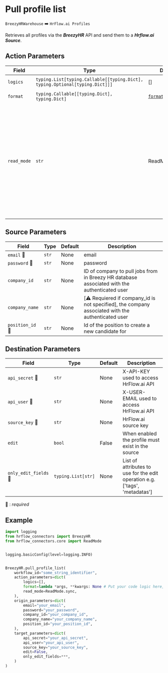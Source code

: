 
# Pull profile list
`BreezyHRWarehouse` :arrow_right: `HrFlow.ai Profiles`

Retrieves all profiles via the ***BreezyHR*** API and send them to a ***Hrflow.ai Source***.



## Action Parameters

| Field | Type | Default | Description |
| ----- | ---- | ------- | ----------- |
| `logics`  | `typing.List[typing.Callable[[typing.Dict], typing.Optional[typing.Dict]]]` | [] | List of logic functions |
| `format`  | `typing.Callable[[typing.Dict], typing.Dict]` | [`format_candidate`](../connector.py#L196) | Formatting function |
| `read_mode`  | `str` | ReadMode.sync | If 'incremental' then `read_from` of the last run is given to Origin Warehouse during read. **The actual behavior depends on implementation of read**. In 'sync' mode `read_from` is neither fetched nor given to Origin Warehouse during read. |

## Source Parameters

| Field | Type | Default | Description |
| ----- | ---- | ------- | ----------- |
| `email` :red_circle: | `str` | None | email |
| `password` :red_circle: | `str` | None | password |
| `company_id`  | `str` | None | ID of company to pull jobs from in Breezy HR database associated with the authenticated user |
| `company_name`  | `str` | None | [⚠️ Requiered if company_id is not specified], the company associated with the authenticated user |
| `position_id` :red_circle: | `str` | None | Id of the position to create a new candidate for |

## Destination Parameters

| Field | Type | Default | Description |
| ----- | ---- | ------- | ----------- |
| `api_secret` :red_circle: | `str` | None | X-API-KEY used to access HrFlow.ai API |
| `api_user` :red_circle: | `str` | None | X-USER-EMAIL used to access HrFlow.ai API |
| `source_key` :red_circle: | `str` | None | HrFlow.ai source key |
| `edit`  | `bool` | False | When enabled the profile must exist in the source |
| `only_edit_fields` :red_circle: | `typing.List[str]` | None | List of attributes to use for the edit operation e.g. ['tags', 'metadatas'] |

:red_circle: : *required*

## Example

```python
import logging
from hrflow_connectors import BreezyHR
from hrflow_connectors.core import ReadMode


logging.basicConfig(level=logging.INFO)


BreezyHR.pull_profile_list(
    workflow_id="some_string_identifier",
    action_parameters=dict(
        logics=[],
        format=lambda *args, **kwargs: None # Put your code logic here,
        read_mode=ReadMode.sync,
    ),
    origin_parameters=dict(
        email="your_email",
        password="your_password",
        company_id="your_company_id",
        company_name="your_company_name",
        position_id="your_position_id",
    ),
    target_parameters=dict(
        api_secret="your_api_secret",
        api_user="your_api_user",
        source_key="your_source_key",
        edit=False,
        only_edit_fields=***,
    )
)
```